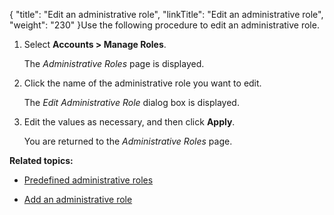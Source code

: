 {
    "title": "Edit an administrative role",
    "linkTitle": "Edit an administrative role",
    "weight": "230"
}Use the following procedure to edit an administrative role.

1.  Select **Accounts > Manage Roles**.  
    The *Administrative Roles* page is displayed.
2.  Click the name of the administrative role you want to edit.  
    The *Edit Administrative Role* dialog box is displayed.
3.  Edit the values as necessary, and then click **Apply**.  
    You are returned to the *Administrative Roles* page.

**Related topics:**

-   [Predefined administrative roles](../r_st_predefined_administrative_roles)
-   [Add an administrative role](../r_st_add_administrative_role)
